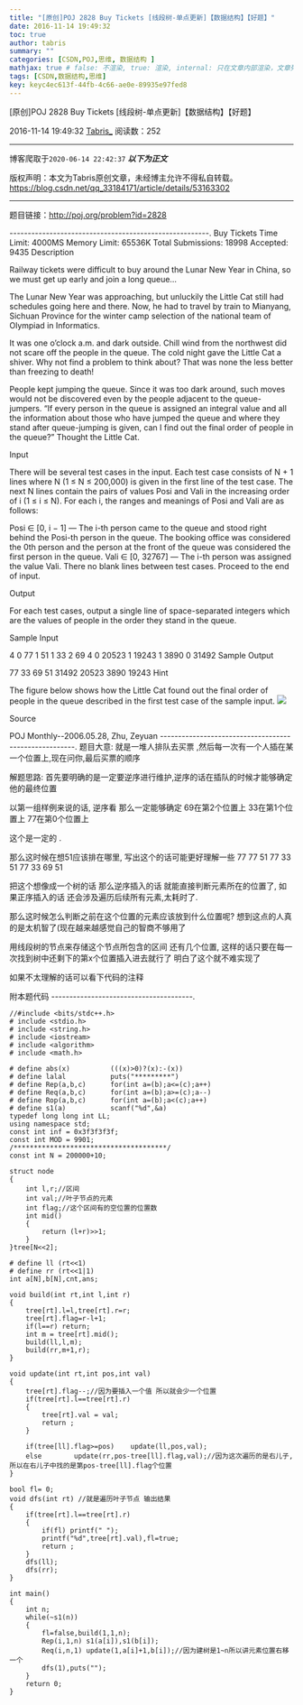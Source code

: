 ```yaml
---
title: "[原创]POJ 2828 Buy Tickets [线段树-单点更新]【数据结构】【好题】"
date: 2016-11-14 19:49:32
toc: true
author: tabris
summary: ""
categories: [CSDN,POJ,思维, 数据结构 ]
mathjax: true # false: 不渲染, true: 渲染, internal: 只在文章内部渲染，文章列表中不渲染
tags: [CSDN,数据结构,思维]
key: keyc4ec613f-44fb-4c66-ae0e-89935e97fed8
---
```


[原创]POJ 2828 Buy Tickets [线段树-单点更新]【数据结构】【好题】

2016-11-14 19:49:32  [Tabris_](https://me.csdn.net/qq_33184171) 阅读数：252

---

博客爬取于`2020-06-14 22:42:37`
***以下为正文***

版权声明：本文为Tabris原创文章，未经博主允许不得私自转载。
https://blog.csdn.net/qq_33184171/article/details/53163302

<!-- more -->

---

题目链接：http://poj.org/problem?id=2828

-------------------------------------------------------.
Buy Tickets
Time Limit: 4000MS		Memory Limit: 65536K
Total Submissions: 18998		Accepted: 9435
Description

Railway tickets were difficult to buy around the Lunar New Year in China, so we must get up early and join a long queue…

The Lunar New Year was approaching, but unluckily the Little Cat still had schedules going here and there. Now, he had to travel by train to Mianyang, Sichuan Province for the winter camp selection of the national team of Olympiad in Informatics.

It was one o’clock a.m. and dark outside. Chill wind from the northwest did not scare off the people in the queue. The cold night gave the Little Cat a shiver. Why not find a problem to think about? That was none the less better than freezing to death!

People kept jumping the queue. Since it was too dark around, such moves would not be discovered even by the people adjacent to the queue-jumpers. “If every person in the queue is assigned an integral value and all the information about those who have jumped the queue and where they stand after queue-jumping is given, can I find out the final order of people in the queue?” Thought the Little Cat.

Input

There will be several test cases in the input. Each test case consists of N + 1 lines where N (1 ≤ N ≤ 200,000) is given in the first line of the test case. The next N lines contain the pairs of values Posi and Vali in the increasing order of i (1 ≤ i ≤ N). For each i, the ranges and meanings of Posi and Vali are as follows:

Posi ∈ [0, i − 1] — The i-th person came to the queue and stood right behind the Posi-th person in the queue. The booking office was considered the 0th person and the person at the front of the queue was considered the first person in the queue.
Vali ∈ [0, 32767] — The i-th person was assigned the value Vali.
There no blank lines between test cases. Proceed to the end of input.

Output

For each test cases, output a single line of space-separated integers which are the values of people in the order they stand in the queue.

Sample Input

4
0 77
1 51
1 33
2 69
4
0 20523
1 19243
1 3890
0 31492
Sample Output

77 33 69 51
31492 20523 3890 19243
Hint

The figure below shows how the Little Cat found out the final order of people in the queue described in the first test case of the sample input.
![](http://poj.org/images/2828.gif)

Source

POJ Monthly--2006.05.28, Zhu, Zeyuan
------------------------------------------------------.
题目大意:
就是一堆人排队去买票 ,然后每一次有一个人插在某一个位置上,现在问你,最后买票的顺序

解题思路:
首先要明确的是一定要逆序进行维护,逆序的话在插队的时候才能够确定他的最终位置  

以第一组样例来说的话,
逆序看 那么一定能够确定
69在第2个位置上
33在第1个位置上
77在第0个位置上

这个是一定的  .

那么这时候在想51应该排在哪里,
写出这个的话可能更好理解一些
77
77 51
77 33 51 
77 33 69 51

把这个想像成一个树的话 那么逆序插入的话 就能直接判断元素所在的位置了, 如果正序插入的话  还会涉及遍历后续所有元素,太耗时了.

那么这时候怎么判断之前在这个位置的元素应该放到什么位置呢?
想到这点的人真的是太机智了(现在越来越感觉自己的智商不够用了

用线段树的节点来存储这个节点所包含的区间 还有几个位置,
这样的话只要在每一次找到树中还剩下的第x个位置插入进去就行了
明白了这个就不难实现了

如果不太理解的话可以看下代码的注释



附本题代码
---------------------------------------.
```
//#include <bits/stdc++.h>
# include <stdio.h>
# include <string.h>
# include <iostream>
# include <algorithm>
# include <math.h>

# define abs(x)          (((x)>0)?(x):-(x))
# define lalal           puts("*********")
# define Rep(a,b,c)      for(int a=(b);a<=(c);a++)
# define Req(a,b,c)      for(int a=(b);a>=(c);a--)
# define Rop(a,b,c)      for(int a=(b);a<(c);a++)
# define s1(a)           scanf("%d",&a)
typedef long long int LL;
using namespace std;
const int inf = 0x3f3f3f3f;
const int MOD = 9901;
/**************************************/
const int N = 200000+10;

struct node
{
    int l,r;//区间
    int val;//叶子节点的元素
    int flag;//这个区间有的空位置的位置数
    int mid()
    {
        return (l+r)>>1;
    }
}tree[N<<2];

# define ll (rt<<1)
# define rr (rt<<1|1)
int a[N],b[N],cnt,ans;

void build(int rt,int l,int r)
{
    tree[rt].l=l,tree[rt].r=r;
    tree[rt].flag=r-l+1;
    if(l==r) return;
    int m = tree[rt].mid();
    build(ll,l,m);
    build(rr,m+1,r);
}

void update(int rt,int pos,int val)
{
    tree[rt].flag--;//因为要插入一个值 所以就会少一个位置
    if(tree[rt].l==tree[rt].r)
    {
        tree[rt].val = val;
        return ;
    }

    if(tree[ll].flag>=pos)    update(ll,pos,val);
    else        update(rr,pos-tree[ll].flag,val);//因为这次遍历的是右儿子,所以在右儿子中找的是第pos-tree[ll].flag个位置
}

bool fl= 0;
void dfs(int rt) //就是遍历叶子节点 输出结果
{
    if(tree[rt].l==tree[rt].r)
    {
        if(fl) printf(" ");
        printf("%d",tree[rt].val),fl=true;
        return ;
    }
    dfs(ll);
    dfs(rr);
}

int main()
{
    int n;
    while(~s1(n))
    {
        fl=false,build(1,1,n);
        Rep(i,1,n) s1(a[i]),s1(b[i]);
        Req(i,n,1) update(1,a[i]+1,b[i]);//因为建树是1~n所以讲元素位置右移一个
        dfs(1),puts("");
    }
    return 0;
}

```
